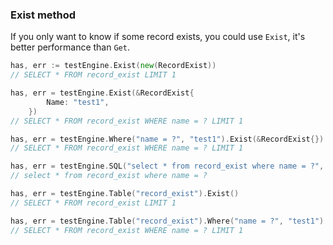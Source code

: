 ### Exist method

If you only want to know if some record exists, you could use `Exist`, it's better performance than `Get`.

```Go
has, err := testEngine.Exist(new(RecordExist))
// SELECT * FROM record_exist LIMIT 1
```

```Go
has, err = testEngine.Exist(&RecordExist{
		Name: "test1",
	})
// SELECT * FROM record_exist WHERE name = ? LIMIT 1
```

```Go
has, err = testEngine.Where("name = ?", "test1").Exist(&RecordExist{})
// SELECT * FROM record_exist WHERE name = ? LIMIT 1
```

```Go
has, err = testEngine.SQL("select * from record_exist where name = ?", "test1").Exist()
// select * from record_exist where name = ?
```

```Go
has, err = testEngine.Table("record_exist").Exist()
// SELECT * FROM record_exist LIMIT 1
```

```Go
has, err = testEngine.Table("record_exist").Where("name = ?", "test1").Exist()
// SELECT * FROM record_exist WHERE name = ? LIMIT 1
```